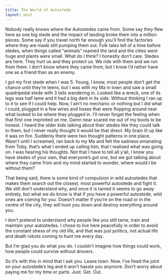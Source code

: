 ```yaml
---
title: The World of Autostede
layout: post
---
```

Nobody really knows where the Autostedes came from. Some say they flew here as one big stede and the impact of landing broke them into a million pieces. Some say if you travel north far enough you’ll find the factories where they are made still pumping them out. Folk tales tell of a time before stedes, when things called “animals” roamed the land and the cities were huge and plants were small. What do I think? I honestly don’t care. Stedes are here. They hurt us and they protect us. We ride with them and we run from them. I don’t know where they came from, but I know I’d rather have one as a friend than as an enemy. 

I got my first stede when I was 5. Young, I know, most people don’t get the chance until they’re teens, but I was with my Ma in town and saw a small quadripedal stede with 3 tails wandering in. Looked like a wreck, one of its legs was half lame and it had a big dent in its side. Without thinking I ran up to it to see if I could help. Now, I ain’t no mechanic or nothing but I did what I could, plugged in a few wires and hoses that were flopping around near what looked to be where they plugged in. I’ll never forget the feeling when that first one imprinted on me. Damn near scared me out of my boots to be honest. I heard the older kids talking about their stedes like they could talk to them, but I never really thought it would be that direct. My brain lit up like it was on fire. Suddenly there were two thought patterns in one place. Wasn’t until I screamed, ran back to my Ma and felt the sadness emanating from Toby, that’s what I ended up calling him, that I realised what was going on. I was hearing his thoughts. Not that I have to tell all y’all, I know you have stedes of your own, that everyone’s got one, but we got talking about where they came from and my mind started to wonder, where would I be without them?

That being said, there is some kind of compulsion in wild autostedes that makes them search out the closest, most powerful autostede and fight it. We still don’t understand why, and once it is tamed it seems to go away entirely, but what we do know is that if you have a powerful autostede, wild ones are coming for you. Doesn’t matter if you’re on the road or in the centre of the city, they will hunt you down and destroy everything around you. 

I don’t pretend to understand why people like you still tame, train and maintain your autostedes. I chose to live here peacefully in order to avoid the constant stress of my old life, and that was just politics, not actual life and death robots coming to hunt me every day.

But I’m glad you do what you do. I couldn’t imagine how things could work, how people could survive without drovers.

So it’s with this in mind that I ask you. Leave town. Now. I’ve fixed the joint on your autostede’s leg and it won’t hassle you anymore. Don’t worry about paying me for my time or parts. Just. Get. Out.